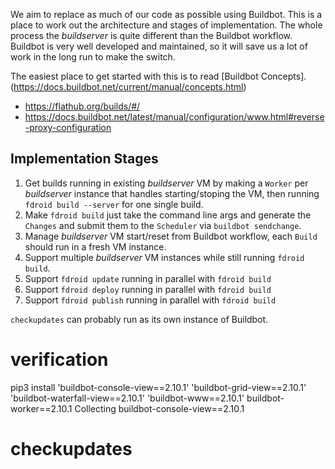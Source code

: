We aim to replace as much of our code as possible using Buildbot.  This is a place to work out the architecture and stages of implementation.  The whole process the _buildserver_ is quite different than the Buildbot workflow.  Buildbot is very well developed and maintained, so it will save us a lot of work in the long run to make the switch.

The easiest place to get started with this is to read [Buildbot Concepts].(https://docs.buildbot.net/current/manual/concepts.html)


- https://flathub.org/builds/#/
- https://docs.buildbot.net/latest/manual/configuration/www.html#reverse-proxy-configuration


## Implementation Stages

1. Get builds running in existing _buildserver_ VM by making a `Worker` per _buildserver_ instance that handles starting/stoping the VM, then running `fdroid build --server` for one single build.
2. Make `fdroid build` just take the command line args and generate the `Changes` and submit them to the `Scheduler` via `buildbot sendchange`.
3. Manage _buildserver_ VM start/reset from Buildbot workflow, each `Build` should run in a fresh VM instance.
4. Support multiple _buildserver_ VM instances while still running `fdroid build`.
5. Support `fdroid update` running in parallel with `fdroid build`
6. Support `fdroid deploy` running in parallel with `fdroid build`
7. Support `fdroid publish` running in parallel with `fdroid build`

`checkupdates` can probably run as its own instance of Buildbot.



# verification

pip3 install         'buildbot-console-view==2.10.1'         'buildbot-grid-view==2.10.1'         'buildbot-waterfall-view==2.10.1'         'buildbot-www==2.10.1' buildbot-worker==2.10.1
Collecting buildbot-console-view==2.10.1



# checkupdates